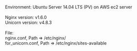 Environment: Ubuntu Server 14.04 LTS (PV) on AWS ec2 server<br>
<br>
Nginx version: v1.6.0<br>
Unicorn version: v4.8.3<br>
<br>
File:<br>
nginx.conf, Path => /etc/nginx/<br>
for_unicorn.conf, Path => /etc/nginx/sites-available<br>
